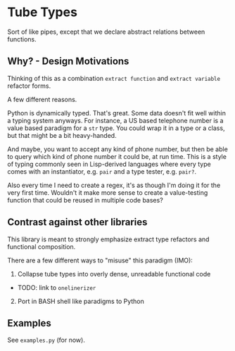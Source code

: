 # Tube Types
Sort of like pipes, except that we declare abstract relations between functions.

## Why? - Design Motivations
Thinking of this as a combination `extract function` and `extract variable` refactor forms.

A few different reasons.

Python is dynamically typed. That's great.
Some data doesn't fit well within a typing system anyways.
For instance, a US based telephone number is a value based paradigm for a `str`
type. You could wrap it in a type or a class, but that might be a bit heavy-handed.

And maybe, you want to accept any kind of phone number, but then be able to query
which kind of phone number it could be, at run time. This is a style of typing
commonly seen in Lisp-derived languages where every type comes with an instantiator,
e.g. `pair` and a type tester, e.g. `pair?`.

Also every time I need to create a regex, it's as though I'm doing it for the very
first time. Wouldn't it make more sense to create a value-testing function that
could be reused in multiple code bases?

## Contrast against other libraries
This library is meant to strongly emphasize extract type refactors and functional
composition.

There are a few different ways to "misuse" this paradigm (IMO):
1. Collapse tube types into overly dense, unreadable functional code
  - TODO: link to `onelinerizer`
2. Port in BASH shell like paradigms to Python

## Examples
See `examples.py` (for now).
